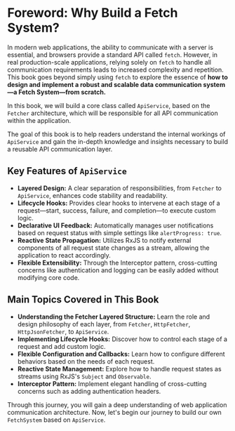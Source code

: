 # Foreword: Why Build a Fetch System?

In modern web applications, the ability to communicate with a server is essential, and browsers provide a standard API called `fetch`. However, in real production-scale applications, relying solely on `fetch` to handle all communication requirements leads to increased complexity and repetition. This book goes beyond simply using `fetch` to explore the essence of **how to design and implement a robust and scalable data communication system—a Fetch System—from scratch.**

In this book, we will build a core class called `ApiService`, based on the `Fetcher` architecture, which will be responsible for all API communication within the application.

The goal of this book is to help readers understand the internal workings of `ApiService` and gain the in-depth knowledge and insights necessary to build a reusable API communication layer.

## Key Features of `ApiService`

*   **Layered Design:** A clear separation of responsibilities, from `Fetcher` to `ApiService`, enhances code stability and readability.
*   **Lifecycle Hooks:** Provides clear hooks to intervene at each stage of a request—start, success, failure, and completion—to execute custom logic.
*   **Declarative UI Feedback:** Automatically manages user notifications based on request status with simple settings like `alertProgress: true`.
*   **Reactive State Propagation:** Utilizes RxJS to notify external components of all request state changes as a stream, allowing the application to react accordingly.
*   **Flexible Extensibility:** Through the Interceptor pattern, cross-cutting concerns like authentication and logging can be easily added without modifying core code.

## Main Topics Covered in This Book

*   **Understanding the Fetcher Layered Structure:** Learn the role and design philosophy of each layer, from `Fetcher`, `HttpFetcher`, `HttpJsonFetcher`, to `ApiService`.
*   **Implementing Lifecycle Hooks:** Discover how to control each stage of a request and add custom logic.
*   **Flexible Configuration and Callbacks:** Learn how to configure different behaviors based on the needs of each request.
*   **Reactive State Management:** Explore how to handle request states as streams using RxJS's `Subject` and `Observable`.
*   **Interceptor Pattern:** Implement elegant handling of cross-cutting concerns such as adding authentication headers.

Through this journey, you will gain a deep understanding of web application communication architecture. Now, let's begin our journey to build our own `FetchSystem` based on `ApiService`.
